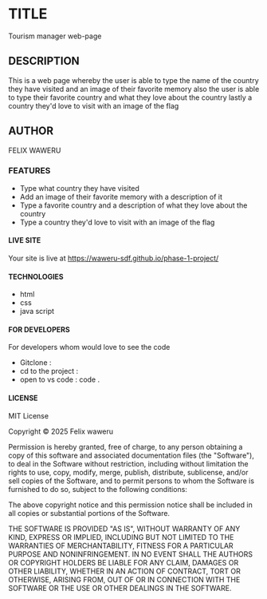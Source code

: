 # TITLE
Tourism manager web-page
## DESCRIPTION
This is a web page whereby the user is able to type the name of the country they have visited and an image of their favorite memory also the user is able to type their favorite country and what they love about the country lastly a country they'd love to visit with an image of the flag  
## AUTHOR
FELIX WAWERU
 
### FEATURES
- Type what country they have visited 
- Add an image of their favorite memory with a description of it
- Type a favorite country and a description of what they love about the country 
- Type a country they'd love to visit with an image of the flag
#### LIVE SITE
Your site is live at https://waweru-sdf.github.io/phase-1-project/

#### TECHNOLOGIES
+ html
+ css
+ java script

#### FOR DEVELOPERS

For developers whom would love to see the code 

+ Gitclone : 
+ cd to the project :
+ open to vs code : code .
#### LICENSE
MIT License

Copyright © 2025 Felix waweru

Permission is hereby granted, free of charge, to any person obtaining a copy of this software and associated documentation files (the "Software"), to deal in the Software without restriction, including without limitation the rights to use, copy, modify, merge, publish, distribute, sublicense, and/or sell copies of the Software, and to permit persons to whom the Software is furnished to do so, subject to the following conditions:

The above copyright notice and this permission notice shall be included in all copies or substantial portions of the Software.

THE SOFTWARE IS PROVIDED "AS IS", WITHOUT WARRANTY OF ANY KIND, EXPRESS OR IMPLIED, INCLUDING BUT NOT LIMITED TO THE WARRANTIES OF MERCHANTABILITY, FITNESS FOR A PARTICULAR PURPOSE AND NONINFRINGEMENT. IN NO EVENT SHALL THE AUTHORS OR COPYRIGHT HOLDERS BE LIABLE FOR ANY CLAIM, DAMAGES OR OTHER LIABILITY, WHETHER IN AN ACTION OF CONTRACT, TORT OR OTHERWISE, ARISING FROM, OUT OF OR IN CONNECTION WITH THE SOFTWARE OR THE USE OR OTHER DEALINGS IN THE SOFTWARE.

